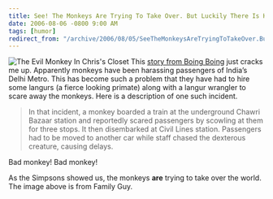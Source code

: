 ```yaml
---
title: See! The Monkeys Are Trying To Take Over. But Luckily There Is Help.
date: 2006-08-06 -0800 9:00 AM
tags: [humor]
redirect_from: "/archive/2006/08/05/SeeTheMonkeysAreTryingToTakeOver.ButLuckilyThereIsHelp.aspx/"
---
```


![The Evil Monkey In Chris's Closet](https://haacked.com/images/evilmonkeyinchriscloset.jpg) This
[story from Boing Boing](http://www.boingboing.net/2006/08/06/delhi_hires_monkey_t.htm "Delhi Hires Monkey Thugs")
just cracks me up. Apparently monkeys have been harassing passengers of
India’s Delhi Metro. This has become such a problem that they have had
to hire some langurs (a fierce looking primate) along with a langur
wrangler to scare away the monkeys. Here is a description of one such
incident.

> In that incident, a monkey boarded a train at the underground Chawri
> Bazaar station and reportedly scared passengers by scowling at them
> for three stops. It then disembarked at Civil Lines station.
> Passengers had to be moved to another car while staff chased the
> dexterous creature, causing delays.

Bad monkey! Bad monkey!

As the Simpsons showed us, the monkeys **are** trying to take over the
world. The image above is from Family Guy.

